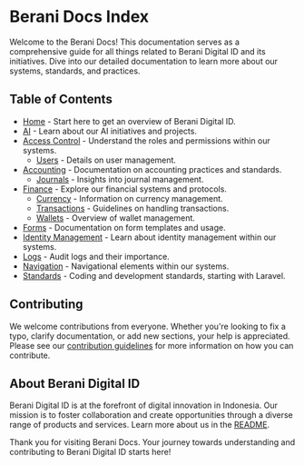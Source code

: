 # Berani Docs Index

Welcome to the Berani Docs! This documentation serves as a comprehensive guide for all things related to Berani Digital ID and its initiatives. Dive into our detailed documentation to learn more about our systems, standards, and practices.

## Table of Contents

- [Home](home/Home.md) - Start here to get an overview of Berani Digital ID.
- [AI](AI/README.md) - Learn about our AI initiatives and projects.
- [Access Control](access/Roles.md) - Understand the roles and permissions within our systems.
  - [Users](access/Users.md) - Details on user management.
- [Accounting](accounting/Accounts.md) - Documentation on accounting practices and standards.
  - [Journals](accounting/Journals.md) - Insights into journal management.
- [Finance](finance/Banks.md) - Explore our financial systems and protocols.
  - [Currency](finance/Currency.md) - Information on currency management.
  - [Transactions](finance/Transactions.md) - Guidelines on handling transactions.
  - [Wallets](finance/Wallets.md) - Overview of wallet management.
- [Forms](form/Forms.md) - Documentation on form templates and usage.
- [Identity Management](identity/Identities.md) - Learn about identity management within our systems.
- [Logs](logs/Audits.md) - Audit logs and their importance.
- [Navigation](navigation/Navigations.md) - Navigational elements within our systems.
- [Standards](standards/laravel.md) - Coding and development standards, starting with Laravel.

## Contributing

We welcome contributions from everyone. Whether you're looking to fix a typo, clarify documentation, or add new sections, your help is appreciated. Please see our [contribution guidelines](CONTRIBUTING.md) for more information on how you can contribute.

## About Berani Digital ID

Berani Digital ID is at the forefront of digital innovation in Indonesia. Our mission is to foster collaboration and create opportunities through a diverse range of products and services. Learn more about us in the [README](../README.md).

Thank you for visiting Berani Docs. Your journey towards understanding and contributing to Berani Digital ID starts here!